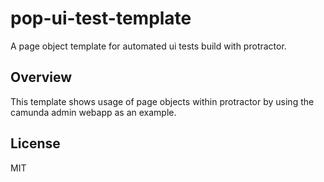 # pop-ui-test-template

A page object template for automated ui tests build with protractor.


## Overview

This template shows usage of page objects within protractor by using the camunda admin webapp as an example.


## License

MIT
